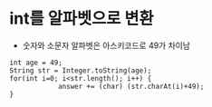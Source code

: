 # int를 알파벳으로 변환
* 숫자와 소문자 알파벳은 아스키코드로 49가 차이남
```
int age = 49;
String str = Integer.toString(age);
for(int i=0; i<str.length(); i++) {            
            answer += (char) (str.charAt(i)+49);  
}
```
